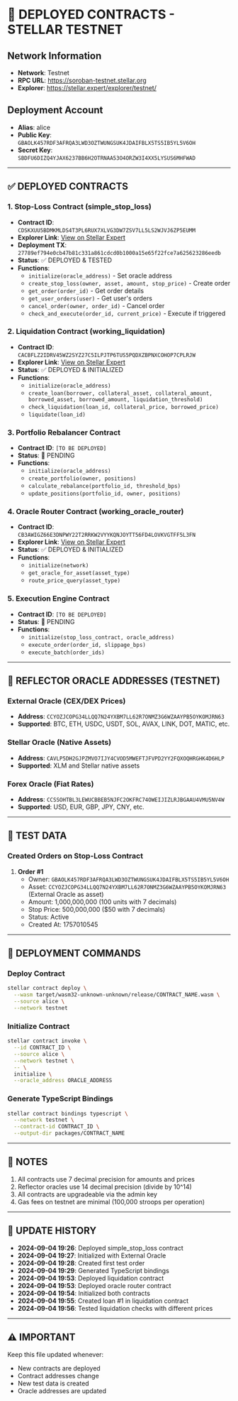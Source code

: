 # 🚀 DEPLOYED CONTRACTS - STELLAR TESTNET

## Network Information
- **Network**: Testnet
- **RPC URL**: https://soroban-testnet.stellar.org
- **Explorer**: https://stellar.expert/explorer/testnet/

## Deployment Account
- **Alias**: alice
- **Public Key**: `GBAOLK457RDF3AFRQA3LWD3OZTWUNGSUK4JDAIFBLX5TS5IB5YL5V6OH`
- **Secret Key**: `SBDFU6DIZQ4YJAX6237BB6H2OTRNAA53O4ORZW3I4XX5LYSUS6MHFWAD`

---

## ✅ DEPLOYED CONTRACTS

### 1. Stop-Loss Contract (simple_stop_loss)
- **Contract ID**: `CDSKXUU5BDMKMLDS4T3PL6RUX7XLVG3DW7ZSV7LL5LS2WJVJ6ZP5EUMM`
- **Explorer Link**: [View on Stellar Expert](https://stellar.expert/explorer/testnet/contract/CDSKXUU5BDMKMLDS4T3PL6RUX7XLVG3DW7ZSV7LL5LS2WJVJ6ZP5EUMM)
- **Deployment TX**: `27789ef794e0cb47b81c331a861cdcd0b1000a15e65f22fce7a625623286eedb`
- **Status**: ✅ DEPLOYED & TESTED
- **Functions**:
  - `initialize(oracle_address)` - Set oracle address
  - `create_stop_loss(owner, asset, amount, stop_price)` - Create order
  - `get_order(order_id)` - Get order details
  - `get_user_orders(user)` - Get user's orders
  - `cancel_order(owner, order_id)` - Cancel order
  - `check_and_execute(order_id, current_price)` - Execute if triggered

### 2. Liquidation Contract (working_liquidation)
- **Contract ID**: `CACBFLZ2IDRV45WZ2SYZ27C5ILPJTP6TUS5PQDXZBPNXCOHOP7CPLRJW`
- **Explorer Link**: [View on Stellar Expert](https://stellar.expert/explorer/testnet/contract/CACBFLZ2IDRV45WZ2SYZ27C5ILPJTP6TUS5PQDXZBPNXCOHOP7CPLRJW)
- **Status**: ✅ DEPLOYED & INITIALIZED
- **Functions**:
  - `initialize(oracle_address)`
  - `create_loan(borrower, collateral_asset, collateral_amount, borrowed_asset, borrowed_amount, liquidation_threshold)`
  - `check_liquidation(loan_id, collateral_price, borrowed_price)`
  - `liquidate(loan_id)`

### 3. Portfolio Rebalancer Contract
- **Contract ID**: `[TO BE DEPLOYED]`
- **Status**: 🔄 PENDING
- **Functions**:
  - `initialize(oracle_address)`
  - `create_portfolio(owner, positions)`
  - `calculate_rebalance(portfolio_id, threshold_bps)`
  - `update_positions(portfolio_id, owner, positions)`

### 4. Oracle Router Contract (working_oracle_router)
- **Contract ID**: `CB3AWIGZ66E3DNPWY22T2RRKW2VYYKQNJOYTT56FD4LOVKVGTFF5L3FN`
- **Explorer Link**: [View on Stellar Expert](https://stellar.expert/explorer/testnet/contract/CB3AWIGZ66E3DNPWY22T2RRKW2VYYKQNJOYTT56FD4LOVKVGTFF5L3FN)
- **Status**: ✅ DEPLOYED & INITIALIZED
- **Functions**:
  - `initialize(network)`
  - `get_oracle_for_asset(asset_type)`
  - `route_price_query(asset_type)`

### 5. Execution Engine Contract
- **Contract ID**: `[TO BE DEPLOYED]`
- **Status**: 🔄 PENDING
- **Functions**:
  - `initialize(stop_loss_contract, oracle_address)`
  - `execute_order(order_id, slippage_bps)`
  - `execute_batch(order_ids)`

---

## 📡 REFLECTOR ORACLE ADDRESSES (TESTNET)

### External Oracle (CEX/DEX Prices)
- **Address**: `CCYOZJCOPG34LLQQ7N24YXBM7LL62R7ONMZ3G6WZAAYPB5OYKOMJRN63`
- **Supported**: BTC, ETH, USDC, USDT, SOL, AVAX, LINK, DOT, MATIC, etc.

### Stellar Oracle (Native Assets)
- **Address**: `CAVLP5DH2GJPZMVO7IJY4CVOD5MWEFTJFVPD2YY2FQXOQHRGHK4D6HLP`
- **Supported**: XLM and Stellar native assets

### Forex Oracle (Fiat Rates)
- **Address**: `CCSSOHTBL3LEWUCBBEB5NJFC2OKFRC74OWEIJIZLRJBGAAU4VMU5NV4W`
- **Supported**: USD, EUR, GBP, JPY, CNY, etc.

---

## 🧪 TEST DATA

### Created Orders on Stop-Loss Contract
1. **Order #1**
   - Owner: `GBAOLK457RDF3AFRQA3LWD3OZTWUNGSUK4JDAIFBLX5TS5IB5YL5V6OH`
   - Asset: `CCYOZJCOPG34LLQQ7N24YXBM7LL62R7ONMZ3G6WZAAYPB5OYKOMJRN63` (External Oracle as asset)
   - Amount: 1,000,000,000 (100 units with 7 decimals)
   - Stop Price: 500,000,000 ($50 with 7 decimals)
   - Status: Active
   - Created At: 1757010545

---

## 🔧 DEPLOYMENT COMMANDS

### Deploy Contract
```bash
stellar contract deploy \
  --wasm target/wasm32-unknown-unknown/release/CONTRACT_NAME.wasm \
  --source alice \
  --network testnet
```

### Initialize Contract
```bash
stellar contract invoke \
  --id CONTRACT_ID \
  --source alice \
  --network testnet \
  -- \
  initialize \
  --oracle_address ORACLE_ADDRESS
```

### Generate TypeScript Bindings
```bash
stellar contract bindings typescript \
  --network testnet \
  --contract-id CONTRACT_ID \
  --output-dir packages/CONTRACT_NAME
```

---

## 📝 NOTES

1. All contracts use 7 decimal precision for amounts and prices
2. Reflector oracles use 14 decimal precision (divide by 10^14)
3. All contracts are upgradeable via the admin key
4. Gas fees on testnet are minimal (100,000 stroops per operation)

---

## 🔄 UPDATE HISTORY

- **2024-09-04 19:26**: Deployed simple_stop_loss contract
- **2024-09-04 19:27**: Initialized with External Oracle
- **2024-09-04 19:28**: Created first test order
- **2024-09-04 19:29**: Generated TypeScript bindings
- **2024-09-04 19:53**: Deployed liquidation contract
- **2024-09-04 19:53**: Deployed oracle router contract
- **2024-09-04 19:54**: Initialized both contracts
- **2024-09-04 19:55**: Created loan #1 in liquidation contract
- **2024-09-04 19:56**: Tested liquidation checks with different prices

---

## ⚠️ IMPORTANT

Keep this file updated whenever:
- New contracts are deployed
- Contract addresses change
- New test data is created
- Oracle addresses are updated